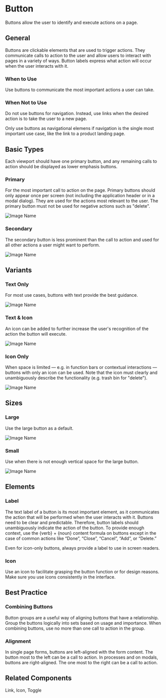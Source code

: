 # Button

Buttons allow the user to identify and execute actions on a page.

## General

Buttons are clickable elements that are used to trigger actions. They communicate calls to action to the user and allow users to interact with pages in a variety of ways. Button labels express what action will occur when the user interacts with it.

### When to Use

Use buttons to communicate the most important actions a user can take.

### When Not to Use

Do not use buttons for navigation. Instead, use links when the desired action is to take the user to a new page.

Only use buttons as navigational elemens if navigation is the single most important use case, like the link to a product landing page.

## Basic Types

Each viewport should have one primary button, and any remaining calls to action should be displayed as lower emphasis buttons.

### Primary

For the most important call to action on the page. Primary buttons should only appear once per screen (not including the application header or in a modal dialog). They are used for the actions most relevant to the user. The primary button must not be used for negative actions such as "delete".

![Image Name](/assets/3_components/button/image-20200811084641163.png)

### Secondary

The secondary button is less prominent than the call to action and used for all other actions a user might want to perform.

![Image Name](/assets/3_components/button/image-20200811084705104.png)

## Variants

### Text Only

For most use cases, buttons with text provide the best guidance.

![Image Name](/assets/3_components/button/image-20200811084641163.png)

### Text & Icon

An icon can be added to further increase the user's recognition of the action the button will execute.

![Image Name](/assets/3_components/button/image-20200811084650281.png)

### Icon Only

When space is limited — e.g. in function bars or contextual interactions — buttons with only an icon can be used. Note that the icon must clearly and unambiguously describe the functionality (e.g. trash bin for "delete").

![Image Name](/assets/3_components/button/image-20200811084711769.png)

## Sizes

### Large

Use the large button as a default.

![Image Name](/assets/3_components/button/image-20200811084641163.png)

### Small

Use when there is not enough vertical space for the large button.

![Image Name](/assets/3_components/button/image-20200811084657346.png)

## Elements

### Label

The text label of a button is its most important element, as it communicates the action that will be performed when the user interacts with it. Buttons need to be clear and predictable. Therefore, button labels should unambiguously indicate the action of the button. To provide enough context, use the {verb} + {noun} content formula on buttons except in the case of common actions like “Done”, “Close”, “Cancel”, “Add”, or “Delete.”

Even for icon-only buttons, always provide a label to use in screen readers.

### Icon

Use an icon to facilitate grasping the button function or for design reasons. Make sure you use icons consistently in the interface.

## Best Practice

### Combining Buttons

Button groups are a useful way of aligning buttons that have a relationship. Group the buttons logically into sets based on usage and importance. When combining buttons, use no more than one call to action in the group.

### Alignment

In single page forms, buttons are left-aligned with the form content. The button most to the left can be a call to action. In processes and on modals, buttons are right-aligned. The one most to the right can be a call to action.

## Related Components

Link, Icon, Toggle
